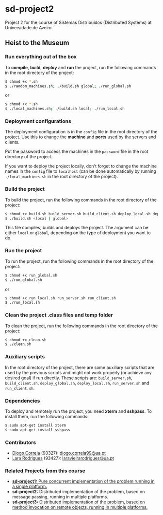 # sd-project2

Project 2 for the course of Sistemas Distribuídos (Distributed Systems) at Universidade de Aveiro.

## Heist to the Museum

### Run everything out of the box
To **compile**, **build**, **deploy** and **run** the project, run the following commands in the root directory of the project:
```bash
$ chmod +x *.sh
$ ./random_machines.sh; ./build.sh global; ./run_global.sh
```
or
```bash
$ chmod +x *.sh
$ ./local_machines.sh; ./build.sh local; ./run_local.sh
```

### Deployment configurations
The deployment configuration is in the `config` file in the root directory of the project. Use this to change the **machine** and **ports** used by the servers and clients.

Put the password to access the machines in the `password` file in the root directory of the project.

If you want to deploy the project locally, don't forget to change the machine names in the `config` file to `localhost` (can be done automatically by running `./local_machines.sh` in the root directory of the project).

### Build the project
To build the project, run the following commands in the root directory of the project:
```bash
$ chmod +x build.sh build_server.sh build_client.sh deploy_local.sh deploy_global.sh
$ ./build.sh <local | global>
```
This file compiles, builds and deploys the project. The argument can be either `local` or `global`, depending on the type of deployment you want to do.

### Run the project
To run the project, run the following commands in the root directory of the project:
```bash
$ chmod +x run_global.sh
$ ./run_global.sh
```
or
```bash
$ chmod +x run_local.sh run_server.sh run_client.sh
$ ./run_local.sh
```

### Clean the project .class files and temp folder
To clean the project, run the following commands in the root directory of the project:
```bash
$ chmod +x clean.sh
$ ./clean.sh
```

### Auxiliary scripts
In the root directory of the project, there are some auxiliary scripts that are used by the previous scripts and might not work properly (or achieve any desired goal) if run directly. These scripts are: `build_server.sh`, `build_client.sh`, `deploy_global.sh`, `deploy_local.sh`, `run_server.sh` and `run_client.sh`.

### Dependencies
To deploy and remotely run the project, you need **xterm** and **sshpass**. To install them, run the following commands:
```bash
$ sudo apt-get install xterm
$ sudo apt-get install sshpass
```

### Contributors
* [Diogo Correia](https://github.com/digas99) (90327): diogo.correia99@ua.pt
* [Lara Rodrigues](https://github.com/Lararodrigues1) (93427): laravieirarodrigues@ua.pt

### Related Projects from this course
* [**sd-project1:** Pure concurrent implementation of the problem running in a single platform.](https://github.com/digas99/sd-project1)
* **sd-project2:** Distributed implementation of the problem, based on message passing, running in multiple platforms.
* [**sd-project3:** Distributed implementation of the problem, based on method invocation on remote objects, running in multiple platforms.](https://github.com/digas99/sd-project3)